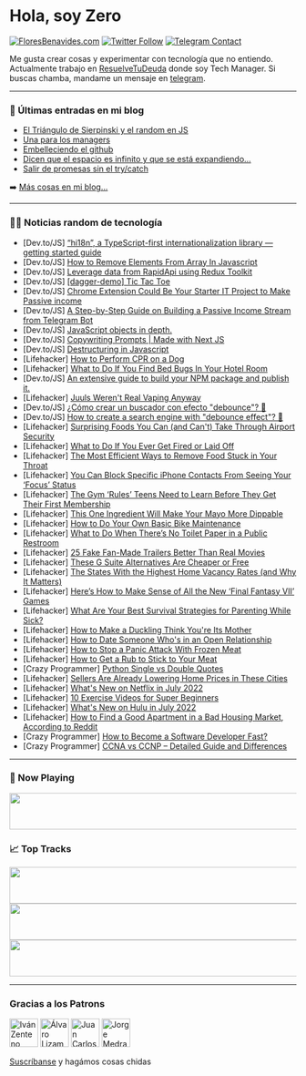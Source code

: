 # Hola, soy Zero

[![FloresBenavides.com](https://img.shields.io/website?down_message=oops&label=MiBlog&style=for-the-badge&up_message=online&url=https%3A%2F%2Ffloresbenavides.com)](https://floresbenavides.com) [![Twitter Follow](https://img.shields.io/twitter/follow/ZeroDragon?color=%231DA1F2&label=Follow&logo=twitter&logoColor=ffffff&style=for-the-badge)](https://twitter.com/zerodragon) [![Telegram Contact](https://img.shields.io/badge/escr%C3%ADbeme-ZeroDragon-%2326A5E4?style=for-the-badge&logo=telegram)](https://t.me/zerodragon)

Me gusta crear cosas y experimentar con tecnología que no entiendo.
Actualmente trabajo en [ResuelveTuDeuda](http://github.com/resuelve) donde soy Tech Manager.
Si buscas chamba, mandame un mensaje en [telegram](https://t.me/zerodragon).

---

### 📕 Últimas entradas en mi blog
<!-- BLOG-POST-LIST:START -->
- [El Triángulo de Sierpinski y el random en JS](https://floresbenavides.com/el-triangulo-de-sierpinski-y-el-random-en-js/)
- [Una para los managers](https://floresbenavides.com/una-para-los-managers/)
- [Embelleciendo el github](https://floresbenavides.com/embelleciendo-el-github/)
- [Dicen que el espacio es infinito y que se está expandiendo…](https://floresbenavides.com/dicen-que-el-espacio-es-infinito-y-que-se-esta-expandiendo/)
- [Salir de promesas sin el try/catch](https://floresbenavides.com/salir-de-promesas-sin-el-try-catch/)
<!-- BLOG-POST-LIST:END -->

➡️ [Más cosas en mi blog...](https://floresbenavides.com)

---

### 👨‍💻 Noticias random de tecnología
<!-- TECH-POSTS:START -->
- [Dev.to/JS] [“hi18n”, a TypeScript-first internationalization library — getting started guide](https://dev.to/wantedly/hi18n-a-typescript-first-internationalization-library-getting-started-guide-4cdl)
- [Dev.to/JS] [How to Remove Elements From Array In Javascript](https://dev.to/techsolutionstuff/how-to-remove-elements-from-array-in-javascript-1d8d)
- [Dev.to/JS] [Leverage data from RapidApi using Redux Toolkit](https://dev.to/asayerio_techblog/leverage-data-from-rapidapi-using-redux-toolkit-1emo)
- [Dev.to/JS] [[dagger-demo] Tic Tac Toe](https://dev.to/dagger8224/dagger-demo-tic-tac-toe-1pf8)
- [Dev.to/JS] [Chrome Extension Could Be Your Starter IT Project to Make Passive income](https://dev.to/caopengau/chrome-extension-could-be-your-starter-it-project-to-make-passive-income-3ico)
- [Dev.to/JS] [A Step-by-Step Guide on Building a Passive Income Stream from Telegram Bot](https://dev.to/caopengau/a-step-by-step-guide-on-building-a-passive-income-stream-from-telegram-bot-3kcj)
- [Dev.to/JS] [JavaScript objects in depth.](https://dev.to/aamchora/javascript-objects-in-depth-5g71)
- [Dev.to/JS] [Copywriting Prompts | Made with Next JS](https://dev.to/madewithjavascript/copywriting-prompts-made-with-next-js-4gpf)
- [Dev.to/JS] [Destructuring in Javascript](https://dev.to/deepachaurasia1/destructuring-in-javascript-2p8a)
- [Lifehacker] [How to Perform CPR on a Dog](https://lifehacker.com/how-to-perform-cpr-on-a-dog-1849101317)
- [Lifehacker] [What to Do If You Find Bed Bugs In Your Hotel Room](https://lifehacker.com/what-to-do-if-you-find-bed-bugs-in-your-hotel-room-1849101627)
- [Dev.to/JS] [An extensive guide to build your NPM package and publish it.](https://dev.to/shreyazz/an-extensive-guide-to-building-your-npm-package-and-publishing-it-29k3)
- [Lifehacker] [Juuls Weren&#39;t Real Vaping Anyway](https://lifehacker.com/juuls-werent-real-vaping-anyway-1849101683)
- [Dev.to/JS] [¿Cómo crear un buscador con efecto &quot;debounce&quot;? 🔎](https://dev.to/franklin030601/como-crear-un-buscador-con-efecto-debounce-4jcp)
- [Dev.to/JS] [How to create a search engine with &quot;debounce effect&quot;? 🔎](https://dev.to/franklin030601/how-to-create-a-search-engine-with-debounce-effect-4hef)
- [Lifehacker] [Surprising Foods You Can &lpar;and Can&#39;t&rpar; Take Through Airport Security](https://lifehacker.com/surprising-foods-you-can-and-cant-take-through-airpor-1849099435)
- [Lifehacker] [What to Do If You Ever Get Fired or Laid Off](https://lifehacker.com/what-to-do-if-you-ever-get-fired-or-laid-off-1849101305)
- [Lifehacker] [The Most Efficient Ways to Remove Food Stuck in Your Throat](https://lifehacker.com/the-most-efficient-ways-to-remove-food-stuck-in-your-th-1849099666)
- [Lifehacker] [You Can Block Specific iPhone Contacts From Seeing Your ‘Focus’ Status](https://lifehacker.com/you-can-block-specific-iphone-contacts-from-seeing-your-1849099491)
- [Lifehacker] [The Gym ‘Rules’ Teens Need to Learn Before They Get Their First Membership](https://lifehacker.com/the-gym-rules-teens-need-to-learn-before-they-get-the-1849095197)
- [Lifehacker] [This One Ingredient Will Make Your Mayo More Dippable](https://lifehacker.com/this-one-ingredient-will-make-your-mayo-more-dippable-1849100379)
- [Lifehacker] [How to Do Your Own Basic Bike Maintenance](https://lifehacker.com/how-to-do-your-own-basic-bike-maintenance-1849097471)
- [Lifehacker] [What to Do When There’s No Toilet Paper in a Public Restroom](https://lifehacker.com/what-to-do-when-there-s-no-toilet-paper-in-a-public-res-1849098841)
- [Lifehacker] [25 Fake Fan-Made Trailers Better Than Real Movies](https://lifehacker.com/25-fake-fan-made-trailers-better-than-real-movies-1849093910)
- [Lifehacker] [These G Suite Alternatives Are Cheaper or Free](https://lifehacker.com/these-g-suite-alternatives-are-cheaper-or-free-1849097965)
- [Lifehacker] [The States With the Highest Home Vacancy Rates &lpar;and Why It Matters&rpar;](https://lifehacker.com/the-states-with-the-highest-home-vacancy-rates-and-why-1849097184)
- [Lifehacker] [Here’s How to Make Sense of All the New ‘Final Fantasy VII’ Games](https://lifehacker.com/here-s-how-to-make-sense-of-all-the-new-final-fantasy-1849095769)
- [Lifehacker] [What Are Your Best Survival Strategies for Parenting While Sick?](https://lifehacker.com/what-are-your-best-survival-strategies-for-parenting-wh-1849096020)
- [Lifehacker] [How to Make a Duckling Think You&#39;re Its Mother](https://lifehacker.com/how-to-make-a-duckling-think-youre-its-mother-1849095859)
- [Lifehacker] [How to Date Someone Who&#39;s in an Open Relationship](https://lifehacker.com/how-to-date-someone-whos-in-an-open-relationship-1849095029)
- [Lifehacker] [How to Stop a Panic Attack With Frozen Meat](https://lifehacker.com/how-to-stop-a-panic-attack-with-frozen-meat-1849094302)
- [Lifehacker] [How to Get a Rub to Stick to Your Meat](https://lifehacker.com/how-to-get-a-rub-to-stick-to-your-meat-1849096219)
- [Crazy Programmer] [Python Single vs Double Quotes](https://www.thecrazyprogrammer.com/2022/06/python-single-vs-double-quotes.html)
- [Lifehacker] [Sellers Are Already Lowering Home Prices in These Cities](https://lifehacker.com/sellers-are-already-lowering-home-prices-in-these-citie-1849094355)
- [Lifehacker] [What&#39;s New on Netflix in July 2022](https://lifehacker.com/whats-new-on-netflix-in-july-2022-1849095434)
- [Lifehacker] [10 Exercise Videos for Super Beginners](https://lifehacker.com/10-exercise-videos-for-super-beginners-1849094703)
- [Lifehacker] [What&#39;s New on Hulu in July 2022](https://lifehacker.com/whats-new-on-hulu-in-july-2022-1849095278)
- [Lifehacker] [How to Find a Good Apartment in a Bad Housing Market, According to Reddit](https://lifehacker.com/how-to-find-a-good-apartment-in-a-bad-housing-market-a-1849094224)
- [Crazy Programmer] [How to Become a Software Developer Fast?](https://www.thecrazyprogrammer.com/2022/06/how-to-become-a-software-developer-fast.html)
- [Crazy Programmer] [CCNA vs CCNP – Detailed Guide and Differences](https://www.thecrazyprogrammer.com/2022/06/ccna-vs-ccnp.html)<!-- TECH-POSTS:END -->

---

### 🎵 Now Playing
<a href="https://spotify-now-playing-dun.vercel.app/now-playing?open"><img src="https://spotify-now-playing-dun.vercel.app/now-playing" width="540" height="64"></a>

### 📈 Top Tracks
<a href="https://spotify-now-playing-dun.vercel.app/top-tracks?i=1&open"><img src="https://spotify-now-playing-dun.vercel.app/top-tracks?i=1" width="540" height="64"></a>
<a href="https://spotify-now-playing-dun.vercel.app/top-tracks?i=2&open"><img src="https://spotify-now-playing-dun.vercel.app/top-tracks?i=2" width="540" height="64"></a>
<a href="https://spotify-now-playing-dun.vercel.app/top-tracks?i=3&open"><img src="https://spotify-now-playing-dun.vercel.app/top-tracks?i=3" width="540" height="64"></a>

---

### Gracias a los Patrons
[<img src="https://avatars.githubusercontent.com/u/243380?v=4" alt="Iván Zenteno" width="50px">](https://github.com/k001) [<img src="https://avatars.githubusercontent.com/u/19955639?v=4" alt="Álvaro Lizama" width="50px">](https://github.com/alvarolizama) [<img src="https://avatars.githubusercontent.com/u/2718753?v=4" alt="Juan Carlos Ruiz" width="50px">](https://github.com/JuanCrg90) [<img src="https://avatars.githubusercontent.com/u/37025?v=4" alt="Jorge Medrano" width="50px">](https://github.com/h1pp1e) 

[Suscríbanse](https://www.patreon.com/zerodragon) y hagámos cosas chidas
